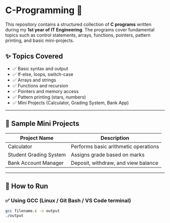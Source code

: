 # C-Programming 🚀

This repository contains a structured collection of **C programs** written during my **1st year of IT Engineering**. The programs cover fundamental topics such as control statements, arrays, functions, pointers, pattern printing, and basic mini-projects.


## ✨ Topics Covered

- ✅ Basic syntax and output
- ✅ If-else, loops, switch-case
- ✅ Arrays and strings
- ✅ Functions and recursion
- ✅ Pointers and memory access
- ✅ Pattern printing (stars, numbers)
- ✅ Mini Projects (Calculator, Grading System, Bank App)

---

## 🧠 Sample Mini Projects

| Project Name                | Description                                |
|----------------------------|--------------------------------------------|
| Calculator                 | Performs basic arithmetic operations       |
| Student Grading System     | Assigns grade based on marks               |
| Bank Account Manager       | Deposit, withdraw, and view balance        |

---

## 🧰 How to Run

### ✅ Using GCC (Linux / Git Bash / VS Code terminal)

```bash
gcc filename.c -o output
./output

